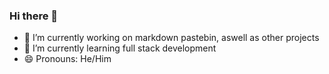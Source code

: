 ### Hi there 👋

- 🔭 I’m currently working on markdown pastebin, aswell as other projects
- 🌱 I’m currently learning full stack development
- 😄 Pronouns: He/Him

